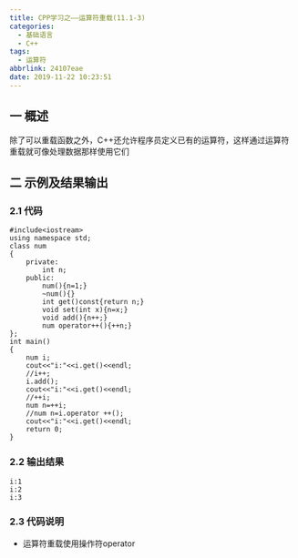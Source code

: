 ```yaml
---
title: CPP学习之——运算符重载(11.1-3)
categories:
  - 基础语言
  - C++
tags:
  - 运算符
abbrlink: 24107eae
date: 2019-11-22 10:23:51
---
```

## 一 概述

除了可以重载函数之外，C++还允许程序员定义已有的运算符，这样通过运算符重载就可像处理数据那样使用它们  

<!--more-->

## 二 示例及结果输出

### 2.1 代码

```
#include<iostream>
using namespace std;
class num
{
	private:
		int n;
	public:
		num(){n=1;}
		~num(){}
		int get()const{return n;}
		void set(int x){n=x;}
		void add(){n++;}
		num operator++(){++n;}
};
int main()
{
	num i;
	cout<<"i:"<<i.get()<<endl;
	//i++;
	i.add();
	cout<<"i:"<<i.get()<<endl;
	//++i;
	num n=++i;
	//num n=i.operator ++();
	cout<<"i:"<<i.get()<<endl;
	return 0;
}
```

### 2.2 输出结果

```
i:1
i:2
i:3
```

### 2.3 代码说明

* 运算符重载使用操作符operator